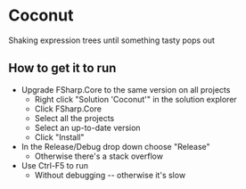 # Coconut
Shaking expression trees until something tasty pops out

## How to get it to run

* Upgrade FSharp.Core to the same version on all projects
    * Right click "Solution 'Coconut'" in the solution explorer
    * Click FSharp.Core
    * Select all the projects
    * Select an up-to-date version
    * Click "Install"
* In the Release/Debug drop down choose "Release"
    * Otherwise there's a stack overflow
* Use Ctrl-F5 to run
    * Without debugging -- otherwise it's slow
